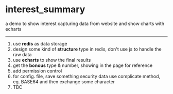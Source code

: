 # interest_summary
a demo to show interest capturing data from website and show charts with echarts
- - - 

1. use **redis** as data storage
2. design some kind of **structure** type in redis, don't use js to handle the raw data
3. use **echarts** to show the final results
4. get the **bonous** type & number, showing in the page for reference
5. add permission control
6. for config. file, save something security data use complicate method, eg. BASE64 and then exchange some character
7. TBC
